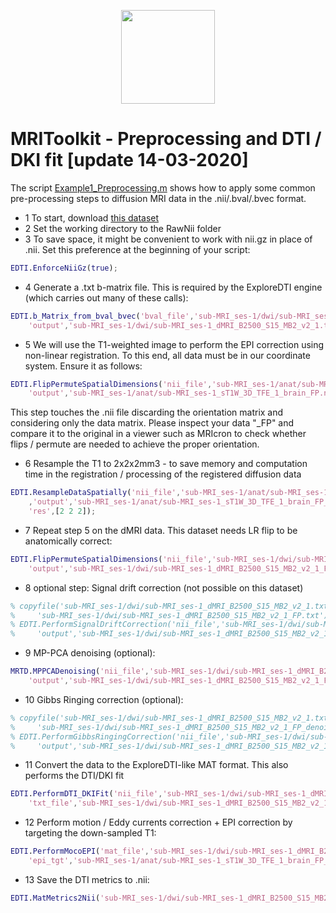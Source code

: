 <p align="center">
<a href="https://github.com/delucaal/MRIToolkit"> 
<img src="../../../img/MRIToolkitLogo.png" height="150"/> 
 </a> 
 </p>

# MRIToolkit - Preprocessing and DTI / DKI fit [update 14-03-2020] 
The script [Example1_Preprocessing.m](Example1_Preprocessing.m) shows how to apply some common pre-processing steps to diffusion MRI data in the .nii/.bval/.bvec format. 

- 1 To start, download [this dataset](https://surfdrive.surf.nl/files/index.php/s/kAYfZ0xugHKOC4t)
- 2 Set the working directory to the RawNii folder
- 3 To save space, it might be convenient to work with nii.gz in place of .nii. Set this preference at the beginning of your script:
```matlab
EDTI.EnforceNiiGz(true);
```
- 4 Generate a .txt b-matrix file. This is required by the ExploreDTI engine (which carries out many of these calls):
```matlab
EDTI.b_Matrix_from_bval_bvec('bval_file','sub-MRI_ses-1/dwi/sub-MRI_ses-1_dMRI_B2500_S15_MB2_v2_1.bval',...
    'output','sub-MRI_ses-1/dwi/sub-MRI_ses-1_dMRI_B2500_S15_MB2_v2_1.txt');
```
- 5 We will use the T1-weighted image to perform the EPI correction using non-linear registration. To this end, all data must be in our coordinate system. Ensure it as follows:
```matlab
EDTI.FlipPermuteSpatialDimensions('nii_file','sub-MRI_ses-1/anat/sub-MRI_ses-1_sT1W_3D_TFE_1_brain.nii',...
    'output','sub-MRI_ses-1/anat/sub-MRI_ses-1_sT1W_3D_TFE_1_brain_FP.nii');
```
This step touches the .nii file discarding the orientation matrix and considering only the data matrix. Please inspect your data "_FP" and compare it to the original in a viewer such as MRIcron to check whether flips / permute are needed to achieve the proper orientation.
- 6 Resample the T1 to 2x2x2mm3 - to save memory and computation time in the registration / processing of the registered diffusion data
```matlab
EDTI.ResampleDataSpatially('nii_file','sub-MRI_ses-1/anat/sub-MRI_ses-1_sT1W_3D_TFE_1_brain_FP.nii'...
    ,'output','sub-MRI_ses-1/anat/sub-MRI_ses-1_sT1W_3D_TFE_1_brain_FP_ds.nii',...
    'res',[2 2 2]);
```
- 7 Repeat step 5 on the dMRI data. This dataset needs LR flip to be anatomically correct:
```matlab
EDTI.FlipPermuteSpatialDimensions('nii_file','sub-MRI_ses-1/dwi/sub-MRI_ses-1_dMRI_B2500_S15_MB2_v2_1.nii',
    'output','sub-MRI_ses-1/dwi/sub-MRI_ses-1_dMRI_B2500_S15_MB2_v2_1_FP.nii','flip',[0 1 0]);
```
- 8 optional step: Signal drift correction (not possible on this dataset)
```matlab
% copyfile('sub-MRI_ses-1/dwi/sub-MRI_ses-1_dMRI_B2500_S15_MB2_v2_1.txt',...
%     'sub-MRI_ses-1/dwi/sub-MRI_ses-1_dMRI_B2500_S15_MB2_v2_1_FP.txt');
% EDTI.PerformSignalDriftCorrection('nii_file','sub-MRI_ses-1/dwi/sub-MRI_ses-1_dMRI_B2500_S15_MB2_v2_1_FP.nii',...
%     'output','sub-MRI_ses-1/dwi/sub-MRI_ses-1_dMRI_B2500_S15_MB2_v2_1_sdc.nii');
```
- 9 MP-PCA denoising (optional):
```matlab
MRTD.MPPCADenoising('nii_file','sub-MRI_ses-1/dwi/sub-MRI_ses-1_dMRI_B2500_S15_MB2_v2_1_FP.nii',...
    'output','sub-MRI_ses-1/dwi/sub-MRI_ses-1_dMRI_B2500_S15_MB2_v2_1_FP');
```
- 10 Gibbs Ringing correction (optional):
```matlab
% copyfile('sub-MRI_ses-1/dwi/sub-MRI_ses-1_dMRI_B2500_S15_MB2_v2_1.txt',...
%     'sub-MRI_ses-1/dwi/sub-MRI_ses-1_dMRI_B2500_S15_MB2_v2_1_FP_denoised.txt');
% EDTI.PerformGibbsRingingCorrection('nii_file','sub-MRI_ses-1/dwi/sub-MRI_ses-1_dMRI_B2500_S15_MB2_v2_1_FP_denoised.nii',...
%     'output','sub-MRI_ses-1/dwi/sub-MRI_ses-1_dMRI_B2500_S15_MB2_v2_1_FP_denoised_GR.nii');
```
- 11 Convert the data to the ExploreDTI-like MAT format. This also performs the DTI/DKI fit 
```matlab
EDTI.PerformDTI_DKIFit('nii_file','sub-MRI_ses-1/dwi/sub-MRI_ses-1_dMRI_B2500_S15_MB2_v2_1_FP_denoised.nii',...
    'txt_file','sub-MRI_ses-1/dwi/sub-MRI_ses-1_dMRI_B2500_S15_MB2_v2_1.txt');
```
- 12 Perform motion / Eddy currents correction + EPI correction by targeting the down-sampled T1:
```matlab
EDTI.PerformMocoEPI('mat_file','sub-MRI_ses-1/dwi/sub-MRI_ses-1_dMRI_B2500_S15_MB2_v2_1_FP_denoised.mat',...
    'epi_tgt','sub-MRI_ses-1/anat/sub-MRI_ses-1_sT1W_3D_TFE_1_brain_FP_ds.nii','fit_mode','wls');
```
- 13 Save the DTI metrics to .nii:
```matlab
EDTI.MatMetrics2Nii('sub-MRI_ses-1/dwi/sub-MRI_ses-1_dMRI_B2500_S15_MB2_v2_1_FP_denoised_MD_C_trafo.mat');
```

